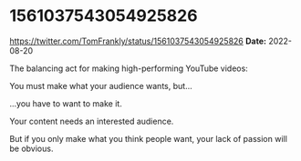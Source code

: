 # 1561037543054925826
https://twitter.com/TomFrankly/status/1561037543054925826
**Date:** 2022-08-20

The balancing act for making high-performing YouTube videos:

You must make what your audience wants, but...

...you have to want to make it.

Your content needs an interested audience.

But if you only make what you think people want, your lack of passion will be obvious.
